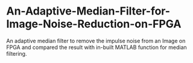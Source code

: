 # An-Adaptive-Median-Filter-for-Image-Noise-Reduction-on-FPGA
An adaptive median filter to remove the impulse noise from an Image on FPGA and compared the result with in-built MATLAB function for median filtering.
